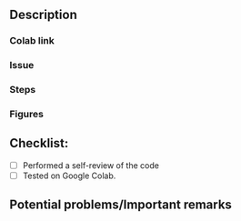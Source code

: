 ## Description

<!-- Please refer to https://github.com/probml/pyprobml/blob/master/CONTRIBUTING.md before opening this PR -->

### Colab link

<!-- Add colab link that redirects to your notebook -->
<!-- 

For example, if your notebook is : 

https://github.com/codeboy5/probml-notebooks/blob/add-densenet-jax/notebooks-d2l/densenet_jax.ipynb  

Then colab notebook link is:

https://colab.research.google.com/github/codeboy5/probml-notebooks/blob/add-densenet-jax/notebooks-d2l/densenet_jax.ipynb 

-->

### Issue 

<!-- Link the issue you are solving -->

<!-- If the issue is from this repo, include directly with issue number -->
<!-- For example: 

#12

-->

<!-- If the issue is from another repo, you can include it using the regular linking mechanism -->
<!-- For example:

[Issue title](Issue link) 

-->

### Steps

<!-- If the task is complicated, you can specify each step using checkboxes so that everyone can understand what you have done and what you are going to complete. -->
<!-- For example:

- [ ] Step1
- [ ] Step2 

-->

### Figures

<!-- Create a public gist with rendered figures and add a link below. 
Refer to this template for example: https://gist.github.com/patel-zeel/28a101009f5e938082b6d93101bf1fd7 -->

## Checklist:

- [ ] Performed a self-review of the code
- [ ] Tested on Google Colab.

## Potential problems/Important remarks

<!-- If you have any important remarks for the reviewers to look at closer,  you can write them in detail here.  -->

